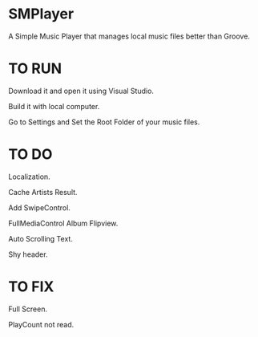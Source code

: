 # SMPlayer
A Simple Music Player that manages local music files better than Groove.

# TO RUN
Download it and open it using Visual Studio.

Build it with local computer.

Go to Settings and Set the Root Folder of your music files.

# TO DO

Localization.

Cache Artists Result.

Add SwipeControl.

FullMediaControl Album Flipview.

Auto Scrolling Text.

Shy header.

# TO FIX
Full Screen.

PlayCount not read.